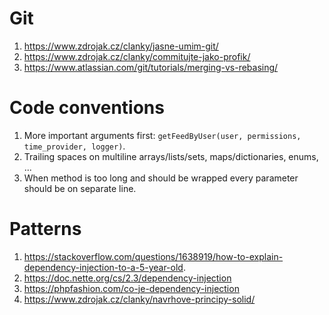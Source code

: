 # Git

1. https://www.zdrojak.cz/clanky/jasne-umim-git/
2. https://www.zdrojak.cz/clanky/commitujte-jako-profik/
3. https://www.atlassian.com/git/tutorials/merging-vs-rebasing/

# Code conventions
1. More important arguments first: `getFeedByUser(user, permissions, time_provider, logger)`.
2. Trailing spaces on multiline arrays/lists/sets, maps/dictionaries, enums, ...
3. When method is too long and should be wrapped every parameter should be on separate line.

# Patterns
1. https://stackoverflow.com/questions/1638919/how-to-explain-dependency-injection-to-a-5-year-old.
2. https://doc.nette.org/cs/2.3/dependency-injection
3. https://phpfashion.com/co-je-dependency-injection
4. https://www.zdrojak.cz/clanky/navrhove-principy-solid/
